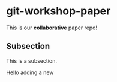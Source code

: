 # git-workshop-paper

This is our **collaborative** paper repo!

## Subsection

This is a subsection.


Hello adding a new 
